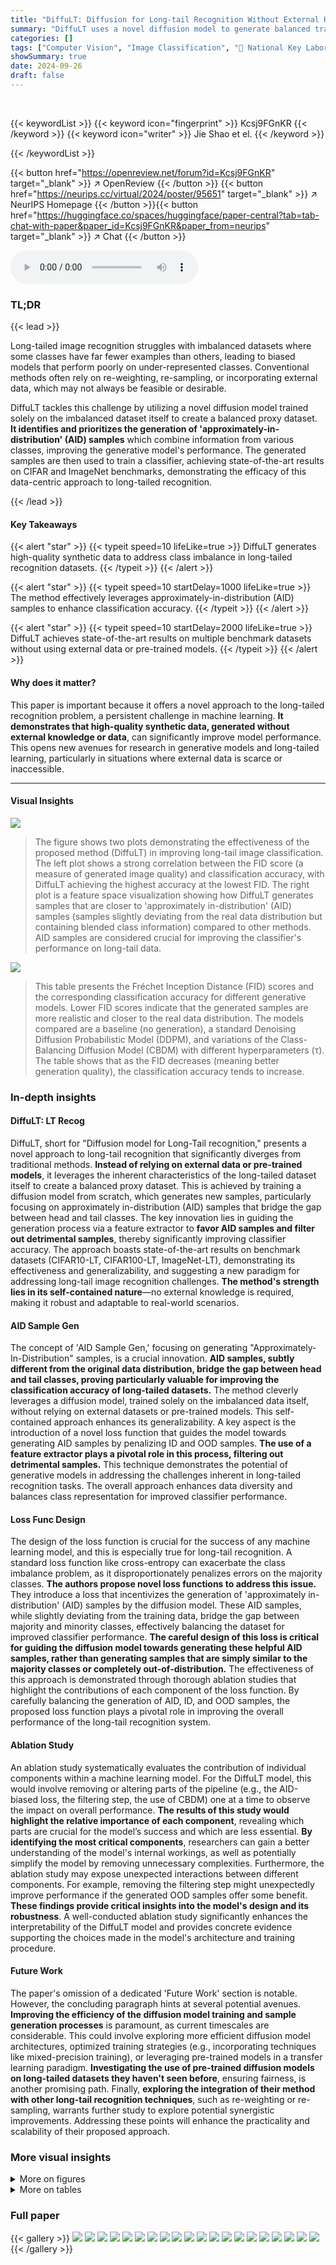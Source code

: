 ```yaml
---
title: "DiffuLT: Diffusion for Long-tail Recognition Without External Knowledge"
summary: "DiffuLT uses a novel diffusion model to generate balanced training data from imbalanced datasets, achieving state-of-the-art results in long-tailed image recognition without external knowledge."
categories: []
tags: ["Computer Vision", "Image Classification", "🏢 National Key Laboratory for Novel Software Technology, Nanjing University",]
showSummary: true
date: 2024-09-26
draft: false
---
```


<br>

{{< keywordList >}}
{{< keyword icon="fingerprint" >}} Kcsj9FGnKR {{< /keyword >}}
{{< keyword icon="writer" >}} Jie Shao et el. {{< /keyword >}}
 
{{< /keywordList >}}

{{< button href="https://openreview.net/forum?id=Kcsj9FGnKR" target="_blank" >}}
↗ OpenReview
{{< /button >}}
{{< button href="https://neurips.cc/virtual/2024/poster/95651" target="_blank" >}}
↗ NeurIPS Homepage
{{< /button >}}{{< button href="https://huggingface.co/spaces/huggingface/paper-central?tab=tab-chat-with-paper&paper_id=Kcsj9FGnKR&paper_from=neurips" target="_blank" >}}
↗ Chat
{{< /button >}}



<audio controls>
    <source src="https://ai-paper-reviewer.com/Kcsj9FGnKR/podcast.wav" type="audio/wav">
    Your browser does not support the audio element.
</audio>


### TL;DR


{{< lead >}}

Long-tailed image recognition struggles with imbalanced datasets where some classes have far fewer examples than others, leading to biased models that perform poorly on under-represented classes.  Conventional methods often rely on re-weighting, re-sampling, or incorporating external data, which may not always be feasible or desirable. 

DiffuLT tackles this challenge by utilizing a novel diffusion model trained solely on the imbalanced dataset itself to create a balanced proxy dataset.  **It identifies and prioritizes the generation of 'approximately-in-distribution' (AID) samples** which combine information from various classes, improving the generative model's performance. The generated samples are then used to train a classifier, achieving state-of-the-art results on CIFAR and ImageNet benchmarks, demonstrating the efficacy of this data-centric approach to long-tailed recognition.

{{< /lead >}}


#### Key Takeaways

{{< alert "star" >}}
{{< typeit speed=10 lifeLike=true >}} DiffuLT generates high-quality synthetic data to address class imbalance in long-tailed recognition datasets. {{< /typeit >}}
{{< /alert >}}

{{< alert "star" >}}
{{< typeit speed=10 startDelay=1000 lifeLike=true >}} The method effectively leverages approximately-in-distribution (AID) samples to enhance classification accuracy. {{< /typeit >}}
{{< /alert >}}

{{< alert "star" >}}
{{< typeit speed=10 startDelay=2000 lifeLike=true >}} DiffuLT achieves state-of-the-art results on multiple benchmark datasets without using external data or pre-trained models. {{< /typeit >}}
{{< /alert >}}

#### Why does it matter?
This paper is important because it offers a novel approach to the long-tailed recognition problem, a persistent challenge in machine learning.  **It demonstrates that high-quality synthetic data, generated without external knowledge or data**, can significantly improve model performance. This opens new avenues for research in generative models and long-tailed learning, particularly in situations where external data is scarce or inaccessible.

------
#### Visual Insights



![](https://ai-paper-reviewer.com/Kcsj9FGnKR/figures_1_1.jpg)

> The figure shows two plots demonstrating the effectiveness of the proposed method (DiffuLT) in improving long-tail image classification. The left plot shows a strong correlation between the FID score (a measure of generated image quality) and classification accuracy, with DiffuLT achieving the highest accuracy at the lowest FID.  The right plot is a feature space visualization showing how DiffuLT generates samples that are closer to 'approximately in-distribution' (AID) samples (samples slightly deviating from the real data distribution but containing blended class information) compared to other methods.  AID samples are considered crucial for improving the classifier's performance on long-tail data.





![](https://ai-paper-reviewer.com/Kcsj9FGnKR/tables_3_1.jpg)

> This table presents the Fréchet Inception Distance (FID) scores and the corresponding classification accuracy for different generative models.  Lower FID scores indicate that the generated samples are more realistic and closer to the real data distribution.  The models compared are a baseline (no generation), a standard Denoising Diffusion Probabilistic Model (DDPM), and variations of the Class-Balancing Diffusion Model (CBDM) with different hyperparameters (τ). The table shows that as the FID decreases (meaning better generation quality), the classification accuracy tends to increase.





### In-depth insights


#### DiffuLT: LT Recog
DiffuLT, short for "Diffusion model for Long-Tail recognition," presents a novel approach to long-tail recognition that significantly diverges from traditional methods.  **Instead of relying on external data or pre-trained models**, it leverages the inherent characteristics of the long-tailed dataset itself to create a balanced proxy dataset.  This is achieved by training a diffusion model from scratch, which generates new samples, particularly focusing on approximately in-distribution (AID) samples that bridge the gap between head and tail classes.  The key innovation lies in guiding the generation process via a feature extractor to **favor AID samples and filter out detrimental samples**, thereby significantly improving classifier accuracy.  The approach boasts state-of-the-art results on benchmark datasets (CIFAR10-LT, CIFAR100-LT, ImageNet-LT), demonstrating its effectiveness and generalizability, and suggesting a new paradigm for addressing long-tail image recognition challenges.  **The method's strength lies in its self-contained nature**—no external knowledge is required, making it robust and adaptable to real-world scenarios.

#### AID Sample Gen
The concept of 'AID Sample Gen,' focusing on generating "Approximately-In-Distribution" samples, is a crucial innovation.  **AID samples, subtly different from the original data distribution, bridge the gap between head and tail classes, proving particularly valuable for improving the classification accuracy of long-tailed datasets.** The method cleverly leverages a diffusion model, trained solely on the imbalanced data itself, without relying on external datasets or pre-trained models.  This self-contained approach enhances its generalizability.  A key aspect is the introduction of a novel loss function that guides the model towards generating AID samples by penalizing ID and OOD samples.  **The use of a feature extractor plays a pivotal role in this process, filtering out detrimental samples.** This technique demonstrates the potential of generative models in addressing the challenges inherent in long-tailed recognition tasks. The overall approach enhances data diversity and balances class representation for improved classifier performance.

#### Loss Func Design
The design of the loss function is crucial for the success of any machine learning model, and this is especially true for long-tail recognition.  A standard loss function like cross-entropy can exacerbate the class imbalance problem, as it disproportionately penalizes errors on the majority classes.  **The authors propose novel loss functions to address this issue.**  They introduce a loss that incentivizes the generation of 'approximately in-distribution' (AID) samples by the diffusion model. These AID samples, while slightly deviating from the training data, bridge the gap between majority and minority classes, effectively balancing the dataset for improved classifier performance.  **The careful design of this loss is critical for guiding the diffusion model towards generating these helpful AID samples, rather than generating samples that are simply similar to the majority classes or completely out-of-distribution.**  The effectiveness of this approach is demonstrated through thorough ablation studies that highlight the contributions of each component of the loss function.  By carefully balancing the generation of AID, ID, and OOD samples, the proposed loss function plays a pivotal role in improving the overall performance of the long-tail recognition system.

#### Ablation Study
An ablation study systematically evaluates the contribution of individual components within a machine learning model.  For the DiffuLT model, this would involve removing or altering parts of the pipeline (e.g., the AID-biased loss, the filtering step, the use of CBDM) one at a time to observe the impact on overall performance.  **The results of this study would highlight the relative importance of each component**, revealing which parts are crucial for the model’s success and which are less essential.  **By identifying the most critical components**, researchers can gain a better understanding of the model's internal workings, as well as potentially simplify the model by removing unnecessary complexities.  Furthermore, the ablation study may expose unexpected interactions between different components.  For example, removing the filtering step might unexpectedly improve performance if the generated OOD samples offer some benefit.  **These findings provide critical insights into the model's design and its robustness**.  A well-conducted ablation study significantly enhances the interpretability of the DiffuLT model and provides concrete evidence supporting the choices made in the model's architecture and training procedure.

#### Future Work
The paper's omission of a dedicated 'Future Work' section is notable.  However, the concluding paragraph hints at several potential avenues.  **Improving the efficiency of the diffusion model training and sample generation processes** is paramount, as current timescales are considerable. This could involve exploring more efficient diffusion model architectures, optimized training strategies (e.g., incorporating techniques like mixed-precision training), or leveraging pre-trained models in a transfer learning paradigm.   **Investigating the use of pre-trained diffusion models on long-tailed datasets they haven't seen before**, ensuring fairness,  is another promising path.  Finally, **exploring the integration of their method with other long-tail recognition techniques**, such as re-weighting or re-sampling, warrants further study to explore potential synergistic improvements.  Addressing these points will enhance the practicality and scalability of their proposed approach.


### More visual insights

<details>
<summary>More on figures
</summary>


![](https://ai-paper-reviewer.com/Kcsj9FGnKR/figures_4_1.jpg)

> This figure visualizes the generated samples for class 90 (truck) of the CIFAR100-LT dataset using t-SNE, a dimensionality reduction technique.  It shows how different diffusion models generate samples with varying distributions in the feature space.  The four subplots represent samples generated by four different models: DDPM, and CBDM with different hyperparameters (τ=3, τ=2, τ=1). The visualization helps understand how modifying the model affects the distribution of generated samples and their proximity to real samples of the same class.  The goal is to identify which samples are most beneficial for improving the accuracy of a classifier trained on the generated samples.


![](https://ai-paper-reviewer.com/Kcsj9FGnKR/figures_5_1.jpg)

> This figure shows example images of samples generated by the DiffuLT model, categorized into three groups: In-distribution (ID), Approximately In-distribution (AID), and Out-of-distribution (OOD).  The ID samples closely resemble real images from the dataset. AID samples show a blend of features from multiple classes, exhibiting a mix of characteristics from both head and tail classes.  OOD samples are significantly different from the original images and appear less realistic or contain significant artifacts. The figure visually demonstrates how the AID samples effectively bridge the gap between head and tail classes, highlighting their importance in improving long-tail recognition performance. This image is part of the explanation of how the AID samples (a blend of head and tail class features) generated by the model are instrumental to the improved classifier accuracy.


![](https://ai-paper-reviewer.com/Kcsj9FGnKR/figures_6_1.jpg)

> This figure illustrates the overall pipeline of the DiffuLT method. It begins with training a feature extractor and an AID-biased diffusion model using the original imbalanced dataset. The trained diffusion model then generates new samples that are subsequently filtered using the feature extractor, resulting in a refined dataset. Finally, a classifier is trained using the augmented dataset, with a weighted cross-entropy loss, to enhance performance. The figure visually represents the flow of the process, highlighting the key steps and components involved.


![](https://ai-paper-reviewer.com/Kcsj9FGnKR/figures_14_1.jpg)

> This figure shows example images generated by the DiffuLT model for CIFAR100-LT.  The images represent various classes from the dataset, with a focus on those classes with few examples in the original dataset.  This demonstrates the model's ability to synthesize plausible images even for under-represented categories, effectively augmenting the training data to improve the classification performance of a long-tailed recognition model.


![](https://ai-paper-reviewer.com/Kcsj9FGnKR/figures_14_2.jpg)

> This figure shows example images generated by a diffusion model and categorized into three groups: in-distribution (ID), approximately in-distribution (AID), and out-of-distribution (OOD).  The ID samples closely resemble real images from the dataset. AID samples blend features from multiple classes, representing a combination of head and tail class characteristics, demonstrating a fusion of information crucial for improving the classifier's accuracy. The OOD samples show noticeable deviations or anomalies compared to the real images.


![](https://ai-paper-reviewer.com/Kcsj9FGnKR/figures_15_1.jpg)

> This figure shows example images generated by the DiffuLT model, categorized into three groups: in-distribution (ID), approximately in-distribution (AID), and out-of-distribution (OOD).  ID samples closely resemble real images from the dataset. AID samples blend features from both head and tail classes, exhibiting a fusion of characteristics.  OOD samples deviate significantly from the original data distribution, often appearing as anomalies or unrealistic combinations of features. The figure visually demonstrates the model's ability to generate a range of samples with varying degrees of similarity to the real data, highlighting the importance of AID samples for improving long-tail classification performance.


![](https://ai-paper-reviewer.com/Kcsj9FGnKR/figures_17_1.jpg)

> This figure compares three approaches to long-tail recognition. (a) shows traditional methods that focus on training, (b) illustrates data synthesis methods that augment the data with additional images, and (c) presents the proposed DiffuLT method that uses a diffusion model to generate additional AID samples to enhance the classification performance of long-tail datasets.  The bar chart shows the imbalanced nature of a long-tailed dataset, highlighting the scarcity of samples in tail classes.


</details>




<details>
<summary>More on tables
</summary>


![](https://ai-paper-reviewer.com/Kcsj9FGnKR/tables_3_2.jpg)
> This table presents the percentage of In-distribution (ID), Approximately in-distribution (AID), and Out-of-distribution (OOD) samples generated by different models.  The models compared are DDPM and CBDM with different tau (τ) values.  The results show how the different models' generated samples are distributed across these three categories, indicating the model's ability to generate samples that closely resemble the original data distribution.

![](https://ai-paper-reviewer.com/Kcsj9FGnKR/tables_4_1.jpg)
> This table presents a quantitative analysis of the impact of different types of generated samples (ID, AID, OOD) on classifier accuracy.  It shows the number of samples generated for each category, the resulting classifier accuracy when those samples are added to the training dataset, and the average accuracy improvement per sample.  The results highlight the significant contribution of AID samples to improving classifier performance, while OOD samples have a negative impact.

![](https://ai-paper-reviewer.com/Kcsj9FGnKR/tables_4_2.jpg)
> This table presents the results of experiments conducted to investigate how varying the proportion of head class data in the training process affects the generation of AID samples and the performance of the classifier on tail classes. The proportion of head class data (ph) is varied from 0% to 100%, and for each proportion, the proportion of AID samples (pAID) and the accuracy of the classifier on the tail classes (Acct) are reported.  The results show a correlation between the proportion of head class data and the performance on tail classes. As the proportion of head class data increases, the proportion of AID samples and the accuracy on tail classes also tend to increase, suggesting that the inclusion of head class data in the generative process can improve the quality and diversity of the samples generated for tail classes.

![](https://ai-paper-reviewer.com/Kcsj9FGnKR/tables_7_1.jpg)
> This table presents the percentage of In-distribution (ID), Approximately in-distribution (AID), and Out-of-distribution (OOD) samples generated by different models (DDPM, CBDM with different tau values, and the proposed method).  It shows how the proposed method improves the generation of AID samples, which are crucial for enhancing classifier accuracy.

![](https://ai-paper-reviewer.com/Kcsj9FGnKR/tables_7_2.jpg)
> This table compares different methods for retaining generated samples and their impact on classification accuracy.  It shows the number of samples kept (after filtering), the total number of generated samples before filtering, and the resulting classification accuracy. The methods compared include CBDM with different sample selection criteria (all, AID only, ID and AID) and the proposed 'Ours' method.

![](https://ai-paper-reviewer.com/Kcsj9FGnKR/tables_7_3.jpg)
> This table presents the quantitative results of the proposed DiffuLT model and several baseline methods on CIFAR100-LT and CIFAR10-LT datasets. The performance is evaluated under different long-tail ratios (r=100, 50, 10) and is broken down into three groups based on the number of samples in each class (many, medium, few) for CIFAR100-LT with r=100.  The best performing methods are highlighted in bold, with the second best underlined.

![](https://ai-paper-reviewer.com/Kcsj9FGnKR/tables_8_1.jpg)
> This table presents the performance of different long-tailed recognition methods on the ImageNet-LT dataset.  The results are broken down by the classifier backbone used (ResNet-10 and ResNet-50) and further categorized by the number of samples in each class (All, Many, Medium, Few).  The top-performing methods are highlighted in bold, while the second-best performers are underlined. This allows for a comparison of various methods across different scales of class imbalance.

![](https://ai-paper-reviewer.com/Kcsj9FGnKR/tables_8_2.jpg)
> This table presents the ablation study results on CIFAR100-LT with an imbalance ratio of 100. It systematically evaluates the impact of different components of the proposed DiffuLT method, namely the generation of samples (Gen.), the AID-biased loss (LAID), the filtering of OOD samples (Filt.), and the weighting of generated samples in the classification loss (Weight). The accuracy (Acc.) achieved by each configuration is reported, showcasing the significance of each component for improved performance.

![](https://ai-paper-reviewer.com/Kcsj9FGnKR/tables_14_1.jpg)
> This table presents the results of repeated experiments conducted on the CIFAR100-LT and CIFAR10-LT datasets to evaluate the robustness of the DiffuLT method. The experiments were repeated three times (DiffuLT(1), DiffuLT(2), DiffuLT(3)), and the table shows the accuracy achieved for each repetition at different long-tail ratios (r = 100, 50, 10).  The consistency of the results across the repetitions demonstrates the robustness and reliability of the proposed method.

![](https://ai-paper-reviewer.com/Kcsj9FGnKR/tables_14_2.jpg)
> This table presents the results of repeated experiments conducted on the ImageNet-LT dataset to evaluate the robustness of the DiffuLT method. Three separate experiments (DiffuLT(1), DiffuLT(2), and DiffuLT(3)) were performed using ResNet-10 and ResNet-50 as classifier backbones.  The table demonstrates the consistency of the method's performance across multiple runs, showcasing its robustness.

![](https://ai-paper-reviewer.com/Kcsj9FGnKR/tables_16_1.jpg)
> This table presents the results of experiments on the CIFAR100-LT dataset using a modified pipeline. The baseline results are compared to the results obtained using the BSCE, PaCo, and GPaCo methods.  The table also shows the performance of the DiffuLT method, both alone and when combined with GPaCo.  The imbalance ratio (r) is varied across three levels (100, 50, and 10) to evaluate performance across different levels of class imbalance.

</details>




### Full paper

{{< gallery >}}
<img src="https://ai-paper-reviewer.com/Kcsj9FGnKR/1.png" class="grid-w50 md:grid-w33 xl:grid-w25" />
<img src="https://ai-paper-reviewer.com/Kcsj9FGnKR/2.png" class="grid-w50 md:grid-w33 xl:grid-w25" />
<img src="https://ai-paper-reviewer.com/Kcsj9FGnKR/3.png" class="grid-w50 md:grid-w33 xl:grid-w25" />
<img src="https://ai-paper-reviewer.com/Kcsj9FGnKR/4.png" class="grid-w50 md:grid-w33 xl:grid-w25" />
<img src="https://ai-paper-reviewer.com/Kcsj9FGnKR/5.png" class="grid-w50 md:grid-w33 xl:grid-w25" />
<img src="https://ai-paper-reviewer.com/Kcsj9FGnKR/6.png" class="grid-w50 md:grid-w33 xl:grid-w25" />
<img src="https://ai-paper-reviewer.com/Kcsj9FGnKR/7.png" class="grid-w50 md:grid-w33 xl:grid-w25" />
<img src="https://ai-paper-reviewer.com/Kcsj9FGnKR/8.png" class="grid-w50 md:grid-w33 xl:grid-w25" />
<img src="https://ai-paper-reviewer.com/Kcsj9FGnKR/9.png" class="grid-w50 md:grid-w33 xl:grid-w25" />
<img src="https://ai-paper-reviewer.com/Kcsj9FGnKR/10.png" class="grid-w50 md:grid-w33 xl:grid-w25" />
<img src="https://ai-paper-reviewer.com/Kcsj9FGnKR/11.png" class="grid-w50 md:grid-w33 xl:grid-w25" />
<img src="https://ai-paper-reviewer.com/Kcsj9FGnKR/12.png" class="grid-w50 md:grid-w33 xl:grid-w25" />
<img src="https://ai-paper-reviewer.com/Kcsj9FGnKR/13.png" class="grid-w50 md:grid-w33 xl:grid-w25" />
<img src="https://ai-paper-reviewer.com/Kcsj9FGnKR/14.png" class="grid-w50 md:grid-w33 xl:grid-w25" />
<img src="https://ai-paper-reviewer.com/Kcsj9FGnKR/15.png" class="grid-w50 md:grid-w33 xl:grid-w25" />
<img src="https://ai-paper-reviewer.com/Kcsj9FGnKR/16.png" class="grid-w50 md:grid-w33 xl:grid-w25" />
<img src="https://ai-paper-reviewer.com/Kcsj9FGnKR/17.png" class="grid-w50 md:grid-w33 xl:grid-w25" />
<img src="https://ai-paper-reviewer.com/Kcsj9FGnKR/18.png" class="grid-w50 md:grid-w33 xl:grid-w25" />
<img src="https://ai-paper-reviewer.com/Kcsj9FGnKR/19.png" class="grid-w50 md:grid-w33 xl:grid-w25" />
<img src="https://ai-paper-reviewer.com/Kcsj9FGnKR/20.png" class="grid-w50 md:grid-w33 xl:grid-w25" />
{{< /gallery >}}
